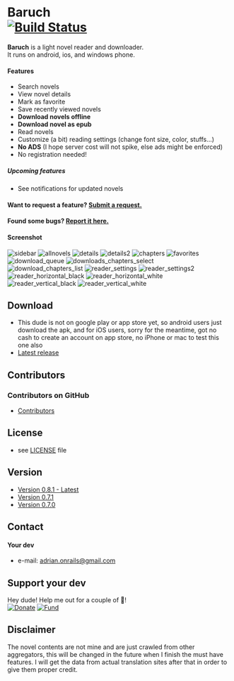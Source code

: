 Baruch  
[![Build Status](https://travis-ci.org/adrianonrails/baruch.svg?branch=master)](https://travis-ci.org/adrianonrails/baruch)
======
**Baruch** is a light novel reader and downloader.  
It runs on android, ios, and windows phone.

#### Features
* Search novels
* View novel details
* Mark as favorite
* Save recently viewed novels
* **Download novels offline**
* **Download novel as epub**
* Read novels
* Customize (a bit) reading settings (change font size, color, stuffs...)
* **No ADS** (I hope server cost will not spike, else ads might be enforced)
* No registration needed!
##### Upcoming features
* See notifications for updated novels
#### Want to request a feature? [Submit a request.](https://github.com/adrianonrails/baruch/issues/new)
#### Found some bugs? [Report it here.](https://github.com/adrianonrails/baruch/issues/new)

#### Screenshot
![sidebar](https://user-images.githubusercontent.com/18593260/28258203-8332b372-6b02-11e7-8c01-1ff905cb0392.png "Sidebar")
![allnovels](https://user-images.githubusercontent.com/18593260/28258189-82aaeb40-6b02-11e7-8a22-b874cbb95a02.png "All novels list")
![details](https://user-images.githubusercontent.com/18593260/28258191-82db380e-6b02-11e7-818b-ab74eac69520.png "Novel details page")
![details2](https://user-images.githubusercontent.com/18593260/28258193-82e1c1ce-6b02-11e7-9ad3-79657e333076.png "Novel details page")
![chapters](https://user-images.githubusercontent.com/18593260/28258190-82d67530-6b02-11e7-8733-48cbb80c588e.png "Chapters list")
![favorites](https://user-images.githubusercontent.com/18593260/28258196-82fe76c0-6b02-11e7-9d72-4037d655260d.png "Favorites")
![download_queue](https://user-images.githubusercontent.com/18593260/28258195-82f50a9a-6b02-11e7-8b19-bb6c3287b06e.png "Downloading queue")
![downloads_chapters_select](https://user-images.githubusercontent.com/18593260/28258194-82edf93a-6b02-11e7-93b3-0a028216e04c.png "Download chapters")
![download_chapters_list](https://user-images.githubusercontent.com/18593260/28258192-82e22254-6b02-11e7-959b-b2b092275f0a.png "Download chapters list")
![reader_settings](https://user-images.githubusercontent.com/18593260/28258199-8310e918-6b02-11e7-85ca-a515b908b7c3.png "Reade settings")
![reader_settings2](https://user-images.githubusercontent.com/18593260/28258200-8317b5f4-6b02-11e7-81d7-154000e5e057.png "Reade settings")
![reader_horizontal_black](https://user-images.githubusercontent.com/18593260/28258197-830772c0-6b02-11e7-8b03-6631ecd9651d.png "Reader horizontal reading inverted")
![reader_horizontal_white](https://user-images.githubusercontent.com/18593260/28258198-830de0ec-6b02-11e7-922c-20fb24f91195.png "Reader horizontal reading")
![reader_vertical_black](https://user-images.githubusercontent.com/18593260/28258201-83201c26-6b02-11e7-846e-d13e7cc26593.png "Reader horizontal reading inverted")
![reader_vertical_white](https://user-images.githubusercontent.com/18593260/28258202-83269bdc-6b02-11e7-9c75-f94ca02c8c38.png "Reader vertical reading")


## Download
* This dude is not on google play or app store yet, so android users just download the apk, and for iOS users, sorry for the meantime, got no cash to create an account on app store, no iPhone or mac to test this one also
* [Latest release](https://github.com/adrianonrails/baruch/releases/download/v0.8.1/Baruch.apk)

## Contributors

### Contributors on GitHub
* [Contributors](https://github.com/adrianonrails/baruch/graphs/contributors)

## License 
* see [LICENSE](https://github.com/adrianonrails/baruch/blob/master/LICENSE) file

## Version 
* [Version 0.8.1 - Latest](https://github.com/adrianonrails/baruch/releases/download/v0.8.1/Baruch.apk)
* [Version 0.7.1](https://github.com/adrianonrails/baruch/releases/download/v0.7.1/Baruch.apk)
* [Version 0.7.0](https://github.com/adrianonrails/baruch/releases/download/v0.7.0/Baruch.apk)

## Contact
#### Your dev
* e-mail: adrian.onrails@gmail.com

## Support your dev
Hey dude! Help me out for a couple of :beers:!  
[![Donate](https://img.shields.io/badge/Donate-PayPal-green.svg)](https://www.paypal.com/cgi-bin/webscr?cmd=_s-xclick&hosted_button_id=ECAGVBSCCMJHG)
[![Fund](https://img.shields.io/gratipay/user/adrianonrails.svg)](https://gratipay.com/Baruch/)


## Disclaimer
The novel contents are not mine and are just crawled from other aggregators, this will be changed in the future when I finish the must have features. I will get the data from actual translation sites after that in order to give them proper credit.
